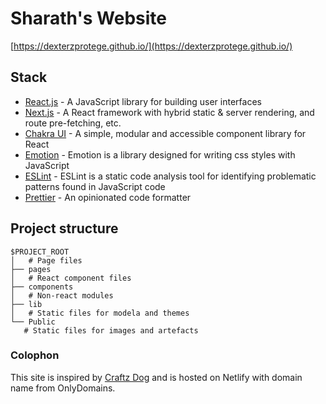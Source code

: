 # Sharath's Website

[https://dexterzprotege.github.io/](https://dexterzprotege.github.io/)

## Stack

- [React.js](https://reactjs.org/) - A JavaScript library for building user interfaces
- [Next.js](https://nextjs.org/) - A React framework with hybrid static & server rendering, and route pre-fetching, etc.
- [Chakra UI](https://chakra-ui.com/) - A simple, modular and accessible component library for React
- [Emotion](https://emotion.sh/docs/introduction) - Emotion is a library designed for writing css styles with JavaScript
- [ESLint](https://eslint.org/) - ESLint is a static code analysis tool for identifying problematic patterns found in JavaScript code
- [Prettier](https://prettier.io/) - An opinionated code formatter

## Project structure

```
$PROJECT_ROOT
│   # Page files
├── pages
│   # React component files
├── components
│   # Non-react modules
├── lib
│   # Static files for modela and themes
└── Public
   # Static files for images and artefacts
```

### Colophon

This site is inspired by [Craftz Dog](https://github.com/craftzdog/craftzdog-homepage/) and is hosted on Netlify with domain name from OnlyDomains.
